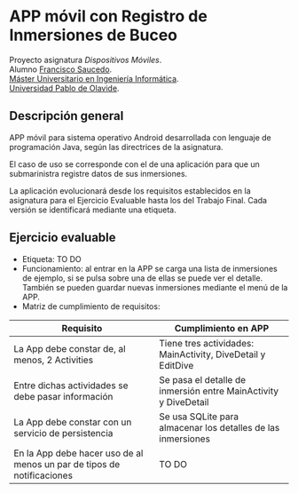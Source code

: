 # APP móvil con Registro de Inmersiones de Buceo

Proyecto asignatura *Dispositivos Móviles*. \
Alumno [Francisco Saucedo](https://www.linkedin.com/in/franciscosaucedo/). \
[Máster Universitario en Ingeniería Informática](https://www.upo.es/postgrado/Master-Oficial-Ingenieria-Informatica/). \
[Universidad Pablo de Olavide](https://www.upo.es).

## Descripción general

APP móvil para sistema operativo Android desarrollada con lenguaje de programación Java, según las directrices de la asignatura. 

El caso de uso se corresponde con el de una aplicación para que un submarinistra registre datos de sus inmersiones. 

La aplicación evolucionará desde los requisitos establecidos en la asignatura para el Ejercicio Evaluable hasta los del Trabajo Final. Cada versión se identificará mediante una etiqueta.

## Ejercicio evaluable 

* Etiqueta: TO DO
* Funcionamiento: al entrar en la APP se carga una lista de inmersiones de ejemplo, si se pulsa sobre una de ellas se puede ver el detalle. También se pueden guardar nuevas inmersiones mediante el menú de la APP. 
* Matriz de cumplimiento de requisitos:

| Requisito | Cumplimiento en APP |
| --------- | ------------------- |
| La App debe constar de, al menos, 2 Activities | Tiene tres actividades: MainActivity, DiveDetail y EditDive |
| Entre dichas actividades se debe pasar información | Se pasa el detalle de inmersión entre MainActivity y DiveDetail |
| La App debe constar con un servicio de persistencia | Se usa SQLite para almacenar los detalles de las inmersiones |
| En la App debe hacer uso de al menos un par de tipos de notificaciones | TO DO |
